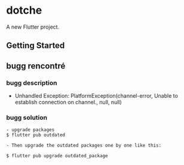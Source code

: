# dotche

A new Flutter project.

## Getting Started

## bugg rencontré
### bugg description
- Unhandled Exception: PlatformException(channel-error, Unable to establish connection on channel., null, null)
### bugg solution

```shell
- upgrade packages
$ flutter pub outdated

- Then upgrade the outdated packages one by one like this:

$ flutter pub upgrade outdated_package
```
